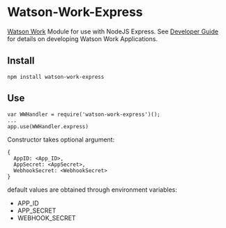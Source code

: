 # Watson-Work-Express
[Watson Work](https://workspace.ibm.com/) Module for use with NodeJS Express. See [Developer Guide](https://developer.watsonwork.ibm.com/docs/get-started) for details on developing Watson Work Applications.

## Install
```
npm install watson-work-express
```

## Use
```
var WWHandler = require('watson-work-express')();
...
app.use(WWHandler.express)
```

Constructor takes optional argument:
```
{
  AppID: <App_ID>,
  AppSecret: <AppSecret>,
  WebhookSecret: <WebhookSecret>
}
```

default values are obtained through environment variables:
* APP_ID
* APP_SECRET
* WEBHOOK_SECRET
